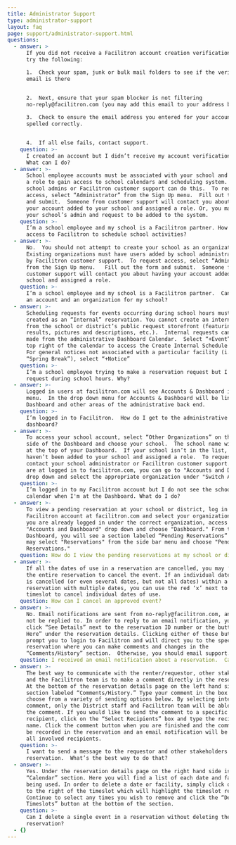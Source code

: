 ```yaml
---
title: Administrator Support
type: administrator-support
layout: faq
page: support/administrator-support.html
questions:
  - answer: >
      If you did not receive a Facilitron account creation verification email,
      try the following:

      1.  Check your spam, junk or bulk mail folders to see if the verification
      email is there


      2.  Next, ensure that your spam blocker is not filtering
      no-reply@facilitron.com (you may add this email to your address book)
       
      3.  Check to ensure the email address you entered for your account is
      spelled correctly.


      4.  If all else fails, contact support.
    question: >-
      I created an account but I didn’t receive my account verification email. 
      What can I do?
  - answer: >-
      School employee accounts must be associated with your school and assigned
      a role to gain access to school calendars and scheduling system.  Only
      school admins or Facilitron customer support can do this.  To request
      access, select “Administrator” from the Sign Up menu.  Fill out the form
      and submit.  Someone from customer support will contact you about having
      your account added to your school and assigned a role. Or, you may contact
      your school’s admin and request to be added to the system.
    question: >-
      I’m a school employee and my school is a Facilitron partner. How do I get
      access to Facilitron to schedule school activities?
  - answer: >-
      No.  You should not attempt to create your school as an organization. 
      Existing organizations must have users added by school administrators or
      by Facilitron customer support.  To request access, select “Administrator”
      from the Sign Up menu.   Fill out the form and submit.  Someone from
      customer support will contact you about having your account added to your
      school and assigned a role.
    question: >-
      I’m a school employee and my school is a Facilitron partner.  Can I create
      an account and an organization for my school?
  - answer: >-
      Scheduling requests for events occurring during school hours must be
      created as an “Internal” reservation. You cannot create an internal event
      from the school or district’s public request storefront (featuring search
      results, pictures and descriptions, etc.).  Internal requests can only be
      made from the administrative Dashboard Calendar.  Select “+Event” from the
      top right of the calendar to access the Create Internal Schedule window. 
      For general notices not associated with a particular facility (i.e.
      “Spring Break”), select “+Notice”
    question: >-
      I’m a school employee trying to make a reservation request but I can’t
      request during school hours. Why?
  - answer: >-
      Logged in users at facilitron.com will see Accounts & Dashboard in the
      menu.  In the drop down menu for Accounts & Dashboard will be links to the
      Dashboard and other areas of the administrative back end.
    question: >-
      I’m logged in to Facilitron.  How do I get to the administrative
      dashboard?
  - answer: >-
      To access your school account, select “Other Organizations” on the left
      side of the Dashboard and choose your school.  The school name will appear
      at the top of your Dashboard.  If your school isn’t in the list, then you
      haven’t been added to your school and assigned a role.  To request access,
      contact your school administrator or Facilitron customer support.  If you
      are at logged in to facilitron.com, you can go to "Accounts and Dashboard"
      drop down and select the appropriate organization under "Switch Accounts"
    question: >-
      I’m logged in to my Facilitron account but I do not see the school
      calendar when I'm at the Dashboard. What do I do?
  - answer: >-
      To view a pending reservation at your school or district, log in to your
      Facilitron account at facilitron.com and select your organization. Or if
      you are already logged in under the correct organization, access the
      "Accounts and Dashboard" drop down and choose "Dashboard." From the
      Dashboard, you will see a section labeled “Pending Reservations” or you
      may select "Reservations" from the side bar menu and choose "Pending
      Reservations."
    question: How do I view the pending reservations at my school or district?
  - answer: >-
      If all the dates of use in a reservation are cancelled, you may ‘Decline’
      the entire reservation to cancel the event. If an individual date of use
      is cancelled (or even several dates, but not all dates) within a
      reservation with multiple dates, you can use the red ‘x’ next to the
      timeslot to cancel individual dates of use.  
    question: How can I cancel an approved event?
  - answer: >-
      No. Email notifications are sent from no-reply@facilitron.com, and should
      not be replied to. In order to reply to an email notification, you can
      click “See Details” next to the reservation ID number or the button “Click
      Here” under the reservation details. Clicking either of these buttons will
      prompt you to login to Facilitron and will direct you to the specific
      reservation where you can make comments and changes in the
      “Comments/History” section.  Otherwise, you should email support.
    question: I received an email notification about a reservation.  Can I reply to it?
  - answer: >-
      The best way to communicate with the renter/requestor, other stakeholders,
      and the Facilitron team is to make a comment directly in the reservation.
      At the bottom of the reservation details page on the left hand side, is a
      section labeled “Comments/History.” Type your comment in the box and
      choose from a variety of sending options below. By selecting internal
      comment, only the District staff and Facilitron team will be able to view
      the comment. If you would like to send the comment to a specific
      recipient, click on the “Select Recipients” box and type the recipient’s
      name. Click the comment button when you are finished and the comment will
      be recorded in the reservation and an email notification will be sent to
      all involved recipients.
    question: >-
      I want to send a message to the requestor and other stakeholders about a
      reservation.  What’s the best way to do that?
  - answer: >-
      Yes. Under the reservation details page on the right hand side is the
      “Calendar” section. Here you will find a list of each date and facility
      being used. In order to delete a date or facility, simply click on the box
      to the right of the timeslot which will highlight the timeslot red.
      Continue to select any times you wish to remove and click the “Delete
      Timeslots” button at the bottom of the section.
    question: >-
      Can I delete a single event in a reservation without deleting the whole
      reservation?
  - {}
---
```


